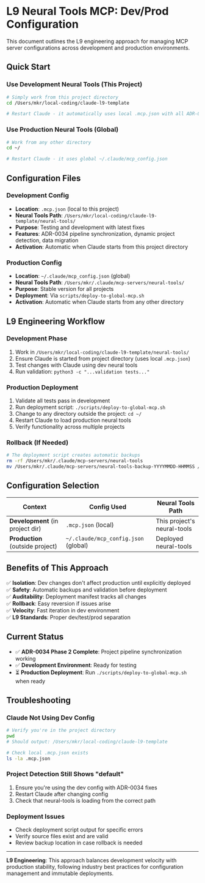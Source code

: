 # L9 Neural Tools MCP: Dev/Prod Configuration

This document outlines the L9 engineering approach for managing MCP server configurations across development and production environments.

## Quick Start

### Use Development Neural Tools (This Project)
```bash
# Simply work from this project directory
cd /Users/mkr/local-coding/claude-l9-template

# Restart Claude - it automatically uses local .mcp.json with all ADR-0034 fixes
```

### Use Production Neural Tools (Global)
```bash
# Work from any other directory 
cd ~/

# Restart Claude - it uses global ~/.claude/mcp_config.json
```

## Configuration Files

### Development Config
- **Location**: `.mcp.json` (local to this project)
- **Neural Tools Path**: `/Users/mkr/local-coding/claude-l9-template/neural-tools/`
- **Purpose**: Testing and development with latest fixes
- **Features**: ADR-0034 pipeline synchronization, dynamic project detection, data migration
- **Activation**: Automatic when Claude starts from this project directory

### Production Config  
- **Location**: `~/.claude/mcp_config.json` (global)
- **Neural Tools Path**: `/Users/mkr/.claude/mcp-servers/neural-tools/`
- **Purpose**: Stable version for all projects
- **Deployment**: Via `scripts/deploy-to-global-mcp.sh`
- **Activation**: Automatic when Claude starts from any other directory

## L9 Engineering Workflow

### Development Phase
1. Work in `/Users/mkr/local-coding/claude-l9-template/neural-tools/`
2. Ensure Claude is started from project directory (uses local `.mcp.json`)
3. Test changes with Claude using dev neural tools
4. Run validation: `python3 -c "...validation tests..."`

### Production Deployment
1. Validate all tests pass in development
2. Run deployment script: `./scripts/deploy-to-global-mcp.sh`
3. Change to any directory outside the project: `cd ~/`
4. Restart Claude to load production neural tools
5. Verify functionality across multiple projects

### Rollback (If Needed)
```bash
# The deployment script creates automatic backups
rm -rf /Users/mkr/.claude/mcp-servers/neural-tools
mv /Users/mkr/.claude/mcp-servers/neural-tools-backup-YYYYMMDD-HHMMSS /Users/mkr/.claude/mcp-servers/neural-tools
```

## Configuration Selection

| Context | Config Used | Neural Tools Path |
|---------|-------------|------------------|
| **Development** (in project dir) | `.mcp.json` (local) | This project's neural-tools |
| **Production** (outside project) | `~/.claude/mcp_config.json` (global) | Deployed neural-tools |

## Benefits of This Approach

✅ **Isolation**: Dev changes don't affect production until explicitly deployed  
✅ **Safety**: Automatic backups and validation before deployment  
✅ **Auditability**: Deployment manifest tracks all changes  
✅ **Rollback**: Easy reversion if issues arise  
✅ **Velocity**: Fast iteration in dev environment  
✅ **L9 Standards**: Proper dev/test/prod separation  

## Current Status

- ✅ **ADR-0034 Phase 2 Complete**: Project pipeline synchronization working
- ✅ **Development Environment**: Ready for testing
- ⏳ **Production Deployment**: Run `./scripts/deploy-to-global-mcp.sh` when ready

## Troubleshooting

### Claude Not Using Dev Config
```bash
# Verify you're in the project directory
pwd
# Should output: /Users/mkr/local-coding/claude-l9-template

# Check local .mcp.json exists
ls -la .mcp.json
```

### Project Detection Still Shows "default" 
1. Ensure you're using the dev config with ADR-0034 fixes
2. Restart Claude after changing config
3. Check that neural-tools is loading from the correct path

### Deployment Issues
- Check deployment script output for specific errors
- Verify source files exist and are valid
- Review backup location in case rollback is needed

---

**L9 Engineering**: This approach balances development velocity with production stability, following industry best practices for configuration management and immutable deployments.